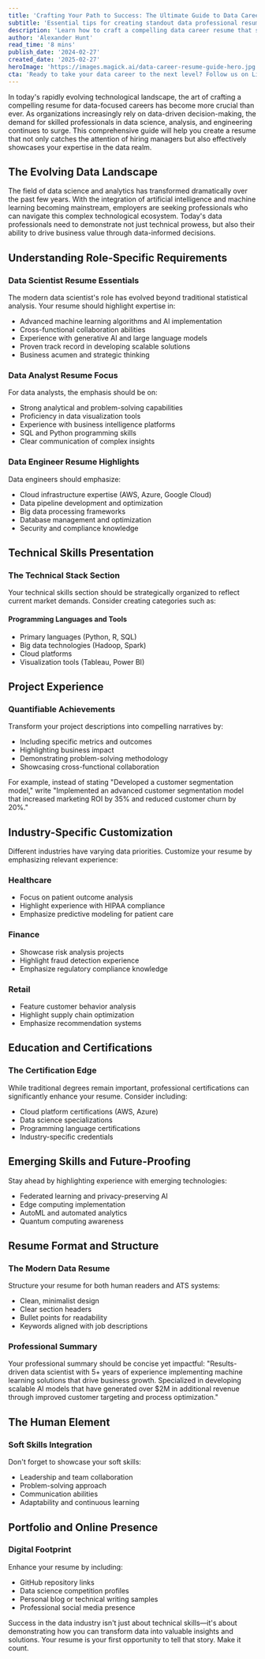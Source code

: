 ```yaml
---
title: 'Crafting Your Path to Success: The Ultimate Guide to Data Career Resumes in 2024'
subtitle: 'Essential tips for creating standout data professional resumes in today''s job market'
description: 'Learn how to craft a compelling data career resume that stands out in 2024. This comprehensive guide covers essential elements for data scientists, analysts, and engineers, including technical skills presentation, project highlights, and emerging technology trends. Discover how to showcase your expertise and make a lasting impression on hiring managers in the competitive data job market.'
author: 'Alexander Hunt'
read_time: '8 mins'
publish_date: '2024-02-27'
created_date: '2025-02-27'
heroImage: 'https://images.magick.ai/data-career-resume-guide-hero.jpg'
cta: 'Ready to take your data career to the next level? Follow us on LinkedIn for daily insights, job market updates, and expert tips on advancing your career in the data industry!'
---
```


In today's rapidly evolving technological landscape, the art of crafting a compelling resume for data-focused careers has become more crucial than ever. As organizations increasingly rely on data-driven decision-making, the demand for skilled professionals in data science, analysis, and engineering continues to surge. This comprehensive guide will help you create a resume that not only catches the attention of hiring managers but also effectively showcases your expertise in the data realm.

## The Evolving Data Landscape

The field of data science and analytics has transformed dramatically over the past few years. With the integration of artificial intelligence and machine learning becoming mainstream, employers are seeking professionals who can navigate this complex technological ecosystem. Today's data professionals need to demonstrate not just technical prowess, but also their ability to drive business value through data-informed decisions.

## Understanding Role-Specific Requirements

### Data Scientist Resume Essentials
The modern data scientist's role has evolved beyond traditional statistical analysis. Your resume should highlight expertise in:
- Advanced machine learning algorithms and AI implementation
- Cross-functional collaboration abilities
- Experience with generative AI and large language models
- Proven track record in developing scalable solutions
- Business acumen and strategic thinking

### Data Analyst Resume Focus
For data analysts, the emphasis should be on:
- Strong analytical and problem-solving capabilities
- Proficiency in data visualization tools
- Experience with business intelligence platforms
- SQL and Python programming skills
- Clear communication of complex insights

### Data Engineer Resume Highlights
Data engineers should emphasize:
- Cloud infrastructure expertise (AWS, Azure, Google Cloud)
- Data pipeline development and optimization
- Big data processing frameworks
- Database management and optimization
- Security and compliance knowledge

## Technical Skills Presentation

### The Technical Stack Section
Your technical skills section should be strategically organized to reflect current market demands. Consider creating categories such as:

#### Programming Languages and Tools
- Primary languages (Python, R, SQL)
- Big data technologies (Hadoop, Spark)
- Cloud platforms
- Visualization tools (Tableau, Power BI)

## Project Experience

### Quantifiable Achievements
Transform your project descriptions into compelling narratives by:
- Including specific metrics and outcomes
- Highlighting business impact
- Demonstrating problem-solving methodology
- Showcasing cross-functional collaboration

For example, instead of stating "Developed a customer segmentation model," write "Implemented an advanced customer segmentation model that increased marketing ROI by 35% and reduced customer churn by 20%."

## Industry-Specific Customization

Different industries have varying data priorities. Customize your resume by emphasizing relevant experience:

### Healthcare
- Focus on patient outcome analysis
- Highlight experience with HIPAA compliance
- Emphasize predictive modeling for patient care

### Finance
- Showcase risk analysis projects
- Highlight fraud detection experience
- Emphasize regulatory compliance knowledge

### Retail
- Feature customer behavior analysis
- Highlight supply chain optimization
- Emphasize recommendation systems

## Education and Certifications

### The Certification Edge
While traditional degrees remain important, professional certifications can significantly enhance your resume. Consider including:
- Cloud platform certifications (AWS, Azure)
- Data science specializations
- Programming language certifications
- Industry-specific credentials

## Emerging Skills and Future-Proofing

Stay ahead by highlighting experience with emerging technologies:
- Federated learning and privacy-preserving AI
- Edge computing implementation
- AutoML and automated analytics
- Quantum computing awareness

## Resume Format and Structure

### The Modern Data Resume
Structure your resume for both human readers and ATS systems:
- Clean, minimalist design
- Clear section headers
- Bullet points for readability
- Keywords aligned with job descriptions

### Professional Summary

Your professional summary should be concise yet impactful:
"Results-driven data scientist with 5+ years of experience implementing machine learning solutions that drive business growth. Specialized in developing scalable AI models that have generated over $2M in additional revenue through improved customer targeting and process optimization."

## The Human Element

### Soft Skills Integration
Don't forget to showcase your soft skills:
- Leadership and team collaboration
- Problem-solving approach
- Communication abilities
- Adaptability and continuous learning

## Portfolio and Online Presence

### Digital Footprint
Enhance your resume by including:
- GitHub repository links
- Data science competition profiles
- Personal blog or technical writing samples
- Professional social media presence

Success in the data industry isn't just about technical skills—it's about demonstrating how you can transform data into valuable insights and solutions. Your resume is your first opportunity to tell that story. Make it count.